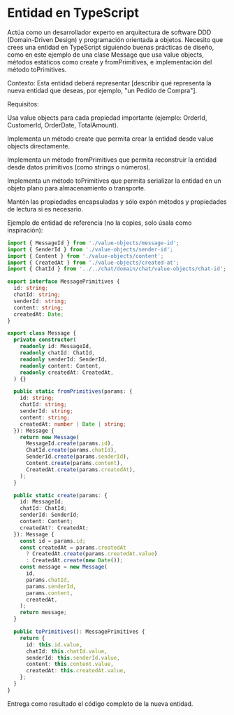 # Entidad en TypeScript

Actúa como un desarrollador experto en arquitectura de software DDD (Domain-Driven Design) y programación orientada a objetos.
Necesito que crees una entidad en TypeScript siguiendo buenas prácticas de diseño, como en este ejemplo de una clase Message que usa value objects, métodos estáticos como create y fromPrimitives, e implementación del método toPrimitives.

Contexto: Esta entidad deberá representar [describir qué representa la nueva entidad que deseas, por ejemplo, "un Pedido de Compra"].

Requisitos:

Usa value objects para cada propiedad importante (ejemplo: OrderId, CustomerId, OrderDate, TotalAmount).

Implementa un método create que permita crear la entidad desde value objects directamente.

Implementa un método fromPrimitives que permita reconstruir la entidad desde datos primitivos (como strings o números).

Implementa un método toPrimitives que permita serializar la entidad en un objeto plano para almacenamiento o transporte.

Mantén las propiedades encapsuladas y sólo expón métodos y propiedades de lectura si es necesario.

Ejemplo de entidad de referencia (no la copies, solo úsala como inspiración):

```typescript
import { MessageId } from './value-objects/message-id';
import { SenderId } from './value-objects/sender-id';
import { Content } from './value-objects/content';
import { CreatedAt } from './value-objects/created-at';
import { ChatId } from '../../chat/domain/chat/value-objects/chat-id';

export interface MessagePrimitives {
  id: string;
  chatId: string;
  senderId: string;
  content: string;
  createdAt: Date;
}

export class Message {
  private constructor(
    readonly id: MessageId,
    readonly chatId: ChatId,
    readonly senderId: SenderId,
    readonly content: Content,
    readonly createdAt: CreatedAt,
  ) {}

  public static fromPrimitives(params: {
    id: string;
    chatId: string;
    senderId: string;
    content: string;
    createdAt: number | Date | string;
  }): Message {
    return new Message(
      MessageId.create(params.id),
      ChatId.create(params.chatId),
      SenderId.create(params.senderId),
      Content.create(params.content),
      CreatedAt.create(params.createdAt),
    );
  }

  public static create(params: {
    id: MessageId;
    chatId: ChatId;
    senderId: SenderId;
    content: Content;
    createdAt?: CreatedAt;
  }): Message {
    const id = params.id;
    const createdAt = params.createdAt
      ? CreatedAt.create(params.createdAt.value)
      : CreatedAt.create(new Date());
    const message = new Message(
      id,
      params.chatId,
      params.senderId,
      params.content,
      createdAt,
    );
    return message;
  }

  public toPrimitives(): MessagePrimitives {
    return {
      id: this.id.value,
      chatId: this.chatId.value,
      senderId: this.senderId.value,
      content: this.content.value,
      createdAt: this.createdAt.value,
    };
  }
}
```

Entrega como resultado el código completo de la nueva entidad.
